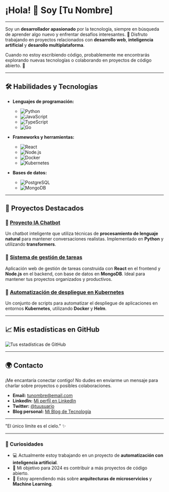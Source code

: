 # ¡Hola! 👋 Soy [Tu Nombre]

---

Soy un **desarrollador apasionado** por la tecnología, siempre en búsqueda de aprender algo nuevo y enfrentar desafíos interesantes. 🚀 Disfruto trabajando en proyectos relacionados con **desarrollo web**, **inteligencia artificial** y **desarollo multiplataforma**.

Cuando no estoy escribiendo código, probablemente me encontrarás explorando nuevas tecnologías o colaborando en proyectos de código abierto. 🌱

---

## 🛠️ Habilidades y Tecnologías

- **Lenguajes de programación:**
  - ![Python](https://img.shields.io/badge/Python-3776AB?style=for-the-badge&logo=python&logoColor=white)
  - ![JavaScript](https://img.shields.io/badge/JavaScript-F7DF1E?style=for-the-badge&logo=javascript&logoColor=black)
  - ![TypeScript](https://img.shields.io/badge/TypeScript-3178C6?style=for-the-badge&logo=typescript&logoColor=white)
  - ![Go](https://img.shields.io/badge/Go-00ADD8?style=for-the-badge&logo=go&logoColor=white)

- **Frameworks y herramientas:**
  - ![React](https://img.shields.io/badge/React-20232A?style=for-the-badge&logo=react&logoColor=61DAFB)
  - ![Node.js](https://img.shields.io/badge/Node.js-339933?style=for-the-badge&logo=nodedotjs&logoColor=white)
  - ![Docker](https://img.shields.io/badge/Docker-2496ED?style=for-the-badge&logo=docker&logoColor=white)
  - ![Kubernetes](https://img.shields.io/badge/Kubernetes-326CE5?style=for-the-badge&logo=kubernetes&logoColor=white)

- **Bases de datos:**
  - ![PostgreSQL](https://img.shields.io/badge/PostgreSQL-336791?style=for-the-badge&logo=postgresql&logoColor=white)
  - ![MongoDB](https://img.shields.io/badge/MongoDB-47A248?style=for-the-badge&logo=mongodb&logoColor=white)

---

## 🌟 Proyectos Destacados

### 🔗 [Proyecto IA Chatbot](https://github.com/tuusuario/proyecto-chatbot)
Un chatbot inteligente que utiliza técnicas de **procesamiento de lenguaje natural** para mantener conversaciones realistas. Implementado en **Python** y utilizando **transformers**.

### 🔗 [Sistema de gestión de tareas](https://github.com/tuusuario/tareas-app)
Aplicación web de gestión de tareas construida con **React** en el frontend y **Node.js** en el backend, con base de datos en **MongoDB**. Ideal para mantener tus proyectos organizados y productivos. 

### 🔗 [Automatización de despliegue en Kubernetes](https://github.com/tuusuario/kubernetes-deploy)
Un conjunto de scripts para automatizar el despliegue de aplicaciones en entornos **Kubernetes**, utilizando **Docker** y **Helm**.

---

## 📈 Mis estadísticas en GitHub
![Tus estadísticas de GitHub](https://github-readme-stats.vercel.app/api?username=tuusuario&show_icons=true&theme=radical)

---

## 🌍 Contacto

¡Me encantaría conectar contigo! No dudes en enviarme un mensaje para charlar sobre proyectos o posibles colaboraciones.

- **Email:** tunombre@email.com
- **LinkedIn:** [Mi perfil en LinkedIn](https://linkedin.com/in/tuusuario)
- **Twitter:** [@tuusuario](https://twitter.com/tuusuario)
- **Blog personal:** [Mi Blog de Tecnología](https://tublog.dev)

---

"El único límite es el cielo." ✨

---

### 📅 Curiosidades
- 💻 Actualmente estoy trabajando en un proyecto de **automatización con inteligencia artificial**.
- 🎯 Mi objetivo para 2024 es contribuir a más proyectos de código abierto.
- 🧠 Estoy aprendiendo más sobre **arquitecturas de microservicios** y **Machine Learning**.
